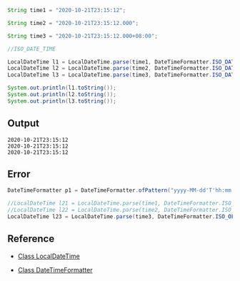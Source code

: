 ```java
String time1 = "2020-10-21T23:15:12";

String time2 = "2020-10-21T23:15:12.000";

String time3 = "2020-10-21T23:15:12.000+08:00";

//ISO_DATE_TIME

LocalDateTime l1 = LocalDateTime.parse(time1, DateTimeFormatter.ISO_DATE_TIME);
LocalDateTime l2 = LocalDateTime.parse(time2, DateTimeFormatter.ISO_DATE_TIME);
LocalDateTime l3 = LocalDateTime.parse(time3, DateTimeFormatter.ISO_DATE_TIME);

System.out.println(l1.toString());
System.out.println(l2.toString());
System.out.println(l3.toString());
```

## Output
```
2020-10-21T23:15:12
2020-10-21T23:15:12
2020-10-21T23:15:12
```

## Error

```java
DateTimeFormatter p1 = DateTimeFormatter.ofPattern("yyyy-MM-dd'T'hh:mm:ss.SSS");

//LocalDateTime l21 = LocalDateTime.parse(time1, DateTimeFormatter.ISO_OFFSET_DATE_TIME); // java.time.format.DateTimeParseException: Text '2020-10-21T23:15:12' could not be parsed at index 19
//LocalDateTime l22 = LocalDateTime.parse(time2, DateTimeFormatter.ISO_OFFSET_DATE_TIME);
LocalDateTime l23 = LocalDateTime.parse(time3, DateTimeFormatter.ISO_OFFSET_DATE_TIME);
```

## Reference
- [Class LocalDateTime](https://docs.oracle.com/javase/8/docs/api/java/time/LocalDateTime.html)

- [Class DateTimeFormatter](https://docs.oracle.com/javase/8/docs/api/java/time/format/DateTimeFormatter.html)